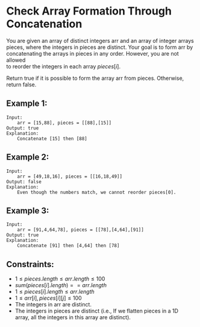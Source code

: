 # Check Array Formation Through Concatenation 

You are given an array of distinct integers arr and an array of integer arrays  
pieces, where the integers in pieces are distinct. Your goal is to form arr by  
concatenating the arrays in pieces in any order. However, you are not allowed  
to reorder the integers in each array $pieces[i]$.

Return true if it is possible to form the array arr from pieces. Otherwise,  
return false.

 

## Example 1:

    Input: 
        arr = [15,88], pieces = [[88],[15]]
    Output: true
    Explanation: 
        Concatenate [15] then [88]

## Example 2:

    Input: 
        arr = [49,18,16], pieces = [[16,18,49]]
    Output: false
    Explanation: 
        Even though the numbers match, we cannot reorder pieces[0].

## Example 3:

    Input: 
        arr = [91,4,64,78], pieces = [[78],[4,64],[91]]
    Output: true
    Explanation: 
        Concatenate [91] then [4,64] then [78]

 

## Constraints:

* $1 \le pieces.length \le arr.length \le 100$
* $sum(pieces[i].length) == arr.length$
* $1 \le pieces[i].length \le arr.length$
* $1 \le arr[i], pieces[i][j] \le 100$
* The integers in arr are distinct.
* The integers in pieces are distinct (i.e., If we flatten pieces in a 1D  
array, all the integers in this array are distinct).

